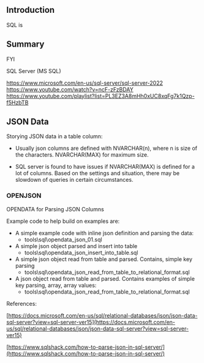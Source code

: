 ## Introduction

SQL is

## Summary

FYI

SQL Server (MS SQL)

https://www.microsoft.com/en-us/sql-server/sql-server-2022
https://www.youtube.com/watch?v=ncF-zFzBDAY
https://www.youtube.com/playlist?list=PL3EZ3A8mHh0xUC8xqFg7k1Qzp-f5HzbTB


## JSON Data

Storying JSON data in a table column:
- Usually json columns are defined with NVARCHAR(n), where n is size of the characters. NVARCHAR(MAX) for maximum size. 

- SQL server is found to have issues if NVARCHAR(MAX) is defined for a lot of columns. Based on the settings and situation, there may be slowdown of queries in certain circumstances.



### OPENJSON 

OPENDATA for Parsing JSON Columns

Example code to help build on examples are:
- A simple example code with inline json definition and parsing the data:
    - tools\sql\opendata_json_01.sql
- A simple json object parsed and insert into table
    - tools\sql\opendata_json_insert_into_table.sql
- A simple json object read from table and parsed. Contains, simple key parsing
    - tools\sql\opendata_json_read_from_table_to_relational_format.sql
- A json object read from table and parsed. Contains examples of simple key parsing, array, array values:
    - tools\sql\opendata_json_read_from_table_to_relational_format.sql

References:

[https://docs.microsoft.com/en-us/sql/relational-databases/json/json-data-sql-server?view=sql-server-ver15](https://docs.microsoft.com/en-us/sql/relational-databases/json/json-data-sql-server?view=sql-server-ver15)

[https://www.sqlshack.com/how-to-parse-json-in-sql-server/](https://www.sqlshack.com/how-to-parse-json-in-sql-server/)

